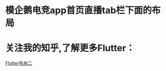 # 模企鹅电竞app首页直播tab栏下面的布局

关注我的知乎,了解更多Flutter：
====
[Flutter布局二](https://zhuanlan.zhihu.com/p/38201643)  
